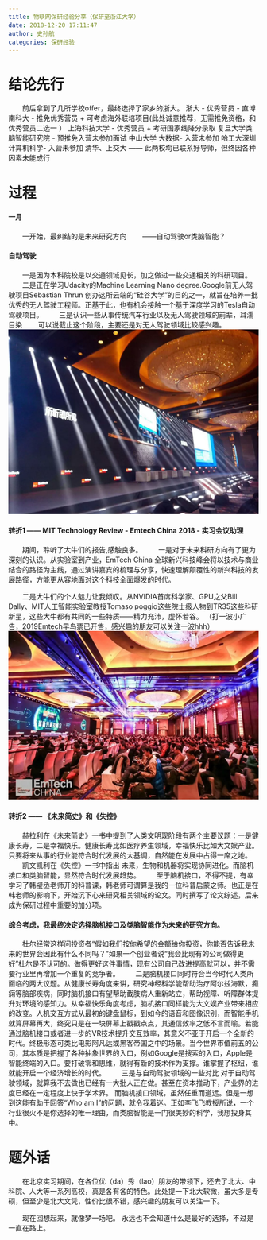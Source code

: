 ```yaml
---
title: 物联网保研经验分享（保研至浙江大学）
date: 2018-12-20 17:11:47
author: 史孙航
categories: 保研经验
---
```

# 结论先行

&emsp;&emsp;前后拿到了几所学校offer，最终选择了家乡的浙大。
浙大 - 优秀营员 - 直博
南科大  - 推免优秀营员 + 可考虑海外联培项目(此处诚意推荐，无需推免资格，和优秀营员二选一 ）
上海科技大学 - 优秀营员 + 考研国家线降分录取
复旦大学类脑智能研究院 - 预推免入营未参加面试
中山大学 大数据- 入营未参加
哈工大深圳 计算机科学- 入营未参加
清华、上交大 —— 此两校均已联系好导师，但终因各种因素未能成行
# 过程
#### 一月
&emsp;&emsp;一开始，最纠结的是未来研究方向
&emsp;&emsp;——自动驾驶or类脑智能？
#### 自动驾驶
&emsp;&emsp;一是因为本科院校是以交通领域见长，加之做过一些交通相关的科研项目。
&emsp;&emsp;二是正在学习Udacity的Machine Learning Nano degree.Google前无人驾驶项目Sebastian Thrun 创办这所云端的“硅谷大学”的目的之一，就旨在培养一批优秀的无人驾驶工程师。正基于此，也有机会接触一个基于深度学习的Tesla自动驾驶项目。
&emsp;&emsp;三是认识一些从事传统汽车行业以及无人驾驶领域的前辈，耳濡目染
&emsp;&emsp;可以说截止这个阶段，主要还是对无人驾驶领域比较感兴趣。
![avatar](/img/sshbyzd1.png)
#### 转折1 —— MIT Technology Review - Emtech China 2018 - 实习会议助理
&emsp;&emsp;期间，聆听了大牛们的报告,感触良多。
&emsp;&emsp;一是对于未来科研方向有了更为深刻的认识。从实验室到产业，EmTech China 全球新兴科技峰会将以技术与商业结合的路径为主线，通过演讲嘉宾的梳理与分享，快速理解颠覆性的新兴科技的发展路径，方能更从容地面对这个科技全面爆发的时代。

&emsp;&emsp;二是大牛们的个人魅力让我倾叹。从NVIDIA首席科学家、GPU之父Bill Dally、MIT人工智能实验室教授Tomaso poggio这些院士级人物到TR35这些科研新星，这些大牛都有共同的一些特质——精力充沛，虚怀若谷。
（打一波小广告，2019Emtech早鸟票已开售，感兴趣的朋友可以关注一波hhh）
![avatar](/img/ssshbyzd2.png)
#### 转折2 —— 《未来简史》和《失控》
&emsp;&emsp;赫拉利在《未来简史》一书中提到了人类文明现阶段有两个主要议题：一是健康长寿，二是幸福快乐。健康长寿比如医疗养生领域，幸福快乐比如大文娱产业。只要将来从事的行业能符合时代发展的大基调，自然能在发展中占得一席之地。
&emsp;&emsp;凯文凯利在《失控》一书中指出
未来，生物和机器将实现协同进化。而脑机接口和类脑智能，显然符合时代发展趋势。
&emsp;&emsp;至于脑机接口，不得不提，有幸学习了韩璧丞老师开的科普课，韩老师可谓算是我的一位科普启蒙之师。也正是在韩老师的影响下，开始沉下心来研究相关领域的论文。同时撰写了论文综述，后来成为保研过程中重要的加分项。
#### 综合考虑，我最终决定选择脑机接口及类脑智能作为未来的研究方向。
&emsp;&emsp;杜尔经常这样问投资者“假如我们按你希望的金额给你投资，你能否告诉我未来的世界会因此有什么不同吗？”如果一个创业者说“我会比现有的公司做得更好”杜尔是不认可的。做得更好这件事情，现有公司自己改进提高就可以，并不需要行业里再增加一个重复的竞争者。
&emsp;&emsp;二是脑机接口同时符合当今时代人类所面临的两大议题。从健康长寿角度来讲，研究神经科学能帮助治疗阿尔兹海默，癫痫等脑部疾病，同时脑机接口有望帮助截肢病人重新站立，帮助视障、听障群体提升对环境的感知力。从幸福快乐角度考虑，脑机接口同样能为大文娱产业带来相应的改变。人机交互方式从最初的键盘鼠标，到如今的语音和图像识别，而智能手机就算屏幕再大，终究只是在一块屏幕上戳戳点点，其通信效率之低不言而喻。若能通过脑机接口或者进一步的VR技术提升交互效率，其意义不亚于开启一个全新的时代。终极形态可类比电影阿凡达或黑客帝国之中的场景。当今世界市值前五的公司，其本质是把握了各种抽象世界的入口，例如Google是搜索的入口，Apple是智能终端的入口。要打破零和思维，就得有新的技术作为支撑。谁掌握了枢纽，谁就能开启一个经济增长的时代。
&emsp;&emsp;三是与自动驾驶领域的一些对比
对于自动驾驶领域，就算我不去做也已经有一大批人正在做。甚至在资本推动下，产业界的进度已经在一定程度上快于学术界。
而脑机接口领域，虽然任重而道远。但是一想到这能有助于回答“Who am I”的问题，就令我着迷。正如李飞飞教授所说，一个行业很火不是你选择的唯一理由，而类脑智能是一门很美妙的科学，我想投身其中。
# 题外话
&emsp;&emsp;在北京实习期间，在各位优（da）秀（lao）朋友的带领下，还去了北大、中科院、人大等一系列高校，真是各有各的特色。此处提一下北大软微，虽大多是专硕，但至少是北大文凭，性价比很不错，感兴趣的朋友可以关注一下。


&emsp;&emsp;现在回想起来，就像梦一场吧。
永远也不会知道什么是最好的选择，不过是一直在路上。
